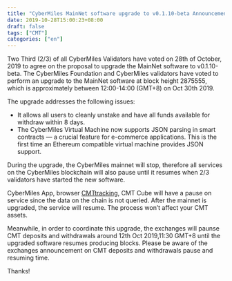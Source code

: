 ```yaml
---
title: "CyberMiles MainNet software upgrade to v0.1.10-beta Announcement"
date: 2019-10-28T15:00:23+08:00
draft: false
tags: ["CMT"] 
categories: ["en"] 
---
```


Two Third (2/3) of all CyberMiles Validators have voted on 28th of October, 2019 to agree on the proposal to upgrade the MainNet software to v0.1.10-beta. The CyberMiles Foundation and CyberMiles validators have voted to perform an upgrade to the MainNet software at block height 2875555, which is approximately between 12:00-14:00 (GMT+8) on Oct 30th 2019. 

  The upgrade addresses the following issues:

* It allows all users to cleanly unstake and have all funds available for withdraw within 8 days.
* The CyberMiles Virtual Machine now supports JSON parsing in smart contracts — a crucial feature for e-commerce applications. This is the first time an Ethereum compatible virtual machine provides JSON support.

During the upgrade, the CyberMiles mainnet will stop, therefore all services on the CyberMiles blockchain will also pause until it resumes when 2/3 validators have started the new software.

CyberMiles App, browser [CMTtracking](https://www.cmttracking.io/), CMT Cube will have a pause on service since the data on the chain is not queried. After the mainnet is upgraded, the service will resume. The process won’t affect your CMT assets.

Meanwhile, in order to coordinate this upgrade, the exchanges will paunse CMT deposits and withdrawals around 12th Oct 2019,11:30 GMT+8 until the upgraded software resumes producing blocks. Please be aware of the exchanges announcement on CMT deposits and withdrawals pause and resuming time.

Thanks!


